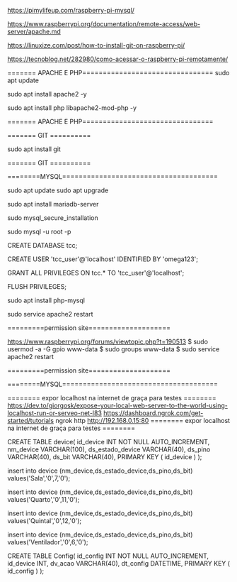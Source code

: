 https://pimylifeup.com/raspberry-pi-mysql/

https://www.raspberrypi.org/documentation/remote-access/web-server/apache.md

https://linuxize.com/post/how-to-install-git-on-raspberry-pi/

https://tecnoblog.net/282980/como-acessar-o-raspberry-pi-remotamente/

======= APACHE E PHP================================
sudo apt update

sudo apt install apache2 -y

sudo apt install php libapache2-mod-php -y

======= APACHE E PHP================================

======= GIT ==========

sudo apt install git

======= GIT ==========

========MYSQL======================================

sudo apt update
sudo apt upgrade

sudo apt install mariadb-server

sudo mysql_secure_installation

sudo mysql -u root -p

CREATE DATABASE tcc;

CREATE USER 'tcc_user'@'localhost' IDENTIFIED BY 'omega123';

GRANT ALL PRIVILEGES ON tcc.* TO 'tcc_user'@'localhost';

FLUSH PRIVILEGES;

sudo apt install php-mysql

sudo service apache2 restart

=========permission site====================

https://www.raspberrypi.org/forums/viewtopic.php?t=190513
$ sudo usermod -a -G gpio www-data
$ sudo groups www-data
$ sudo service apache2 restart

=========permission site====================



========MYSQL======================================

======== expor localhost na internet de graça para testes ========
https://dev.to/giorgosk/expose-your-local-web-server-to-the-world-using-localhost-run-or-serveo-net-l83
https://dashboard.ngrok.com/get-started/tutorials
ngrok http http://192.168.0.15:80
======== expor localhost na internet de graça para testes ========


CREATE TABLE device(
    id_device INT NOT NULL AUTO_INCREMENT,
    nm_device VARCHAR(100),
    ds_estado_device VARCHAR(40),
    ds_pino VARCHAR(40),
    ds_bit VARCHAR(40),
    PRIMARY KEY ( id_device )
  );

insert into device (nm_device,ds_estado_device,ds_pino,ds_bit)
values('Sala','0',7,'0');

insert into device (nm_device,ds_estado_device,ds_pino,ds_bit)
values('Quarto','0',11,'0');

insert into device (nm_device,ds_estado_device,ds_pino,ds_bit)
values('Quintal','0',12,'0');



insert into device (nm_device,ds_estado_device,ds_pino,ds_bit)
values('Ventilador','0',6,'0');



CREATE TABLE Config(
    id_config INT NOT NULL AUTO_INCREMENT,
    id_device INT,
    dv_acao VARCHAR(40),
    dt_config DATETIME,
    PRIMARY KEY ( id_config )
  );